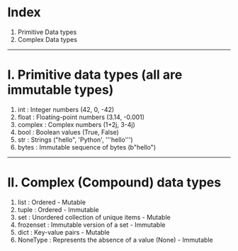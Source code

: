 # Index
1. Primitive Data types
2. Complex Data types

-----------------------------------------------------------------------------------------------------------------------------------------------------------------------------------------------------------------------
# I. Primitive data types (all are immutable types)
1. int      :	Integer numbers (42, 0, -42)	
2. float	  : Floating-point numbers (3.14, -0.001)	
3. complex	: Complex numbers (1+2j, 3-4j)	
4. bool	    : Boolean values (True, False)	
5. str	    : Strings ("hello", 'Python', '''hello''')	
6. bytes	  : Immutable sequence of bytes (b"hello")
----------------------------------------------------------------------------------------------------------------------------------------------------------------------------------------------------------------------- 
# II. Complex (Compound) data types 
1. list       :	Ordered                                  -  Mutable
2. tuple	    : Ordered                                  -  Immutable
3. set	      : Unordered collection of unique items	   -  Mutable
4. frozenset	: Immutable version of a set	             -  Immutable
5. dict       :	Key-value pairs                          - 	Mutable
6. NoneType   :	Represents the absence of a value (None) - 	Immutable
